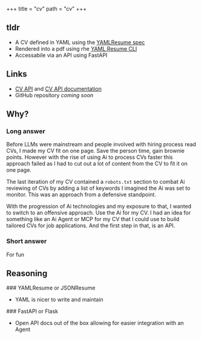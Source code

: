 +++
title = "cv"
path = "cv"
+++
## tldr
* A CV defined in YAML using the [YAMLResume spec](https://yamlresume.dev/)
* Rendered into a pdf using rhe [YAML Resume CLI](https://yamlresume.dev/docs/installation#docker-users)
* Accessabile via an API using FastAPI

## Links
* [CV API](https://cv.danwilson.co) and [CV API documentation](https://cv.danwilson.co/docs)
* GitHub repository _coming soon_

## Why?
### Long answer
Before LLMs were mainstream and people involved with hiring process read CVs, I made my CV fit on one page. Save the person time, gain brownie points. However with the rise of using Ai to process CVs faster this approach failed as I had to cut out a lot of content from the CV to fit it on one page.

The last iteration of my CV contained a `robots.txt` section to combat Ai reviewing of CVs by adding a list of keywords I imagined the Ai was set to monitor. This was an approach from a defensive standpoint.

With the progression of Ai technologies and my exposure to that, I wanted to switch to an offensive approach. Use the Ai for my CV. I had an idea for something like an Ai Agent or MCP for my CV that I could use to build tailored CVs for job applications. And the first step in that, is an API. 

### Short answer
For fun

## Reasoning
### YAMLResume or JSONResume
* YAML is nicer to write and maintain

### FastAPI or Flask
* Open API docs out of the box allowing for easier integration with an Agent
